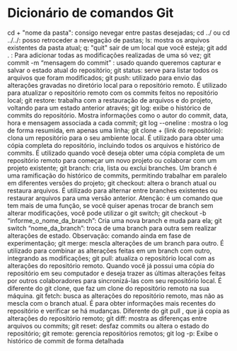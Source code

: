 <h1>Dicionário de comandos Git</h1>

cd + "nome da pasta": consigo nevegar entre pastas desejadas;
cd ../ ou cd ../../: posso retroceder a nevegação de pastas;
ls: mostra os arquivos existentes da pasta atual;
q: "quit" sair de um local que você esteja;
git add . : Para adicionar todas as modificações realizadas de uma só vez;
git commit -m “mensagem do commit” : usado quando queremos capturar e salvar o estado atual do repositório;
git status: serve para listar todos os arquivos que foram modificados;
git push: utilizado para envio das alterações gravadas no diretório local para o repositório remoto. É utilizado para atualizar o repositório remoto com os commits feitos no repositório local;
git restore: trabalha com a restauração de arquivos e do projeto, voltando para um estado anterior através;
git log: exibe o histórico de commits do repositório. Mostra informações como o autor do commit, data, hora e mensagem associada a cada commit;
git log --oneline : mostra o log de forma resumida, em apenas uma linha;
git clone + (link do repositório): clona um repositório para o seu ambiente local. É utilizado para obter uma cópia completa do repositório, incluindo todos os arquivos e histórico de commits. É utilizado quando você deseja obter uma cópia completa de um repositório remoto para começar um novo projeto ou colaborar com um projeto existente;
git branch: cria, lista ou exclui branches. Um branch é uma ramificação do histórico de commits, permitindo trabalhar em paralelo em diferentes versões do projeto;
git checkout: altera o branch atual ou restaura arquivos. É utilizado para alternar entre branches existentes ou restaurar arquivos para uma versão anterior. Atenção: é um comando que tem mais de uma função, se você quiser apenas trocar de branch sem alterar modificações, você pode utilizar o git switch;
git checkout -b “informe_o_nome_da_branch”: Cria uma nova branch e muda para ela;
git switch “nome_da_branch”: troca de uma branch para outra sem realizar alterações de estado. Observação: comando ainda em fase de experimentação;
git merge: mescla alterações de um branch para outro. É utilizado para combinar as alterações feitas em um branch com outro, integrando as modificações;
git pull: atualiza o repositório local com as alterações do repositório remoto. Quando você já possui uma cópia do repositório em seu computador e deseja trazer as últimas alterações feitas por outros colaboradores para sincronizá-las com seu repositório local. É diferente do git clone, que faz um clone do repositório remoto na sua máquina.
git fetch: busca as alterações do repositório remoto, mas não as mescla com o branch atual. É para obter informações mais recentes do repositório e verificar se há mudanças. Diferente do git pull , que já copia as alterações do repositório remoto;
git diff: mostra as diferenças entre arquivos ou commits;
git reset: desfaz commits ou altera o estado do repositório;
git remote: gerencia repositórios remotos;
git log -p: Exibe o histórico de commit de forma detalhada